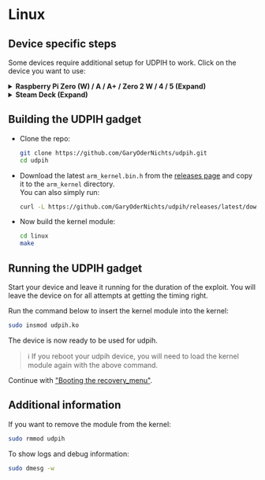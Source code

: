 # Linux
## Device specific steps
Some devices require additional setup for UDPIH to work. Click on the device you want to use:

<details>
  <summary><strong>Raspberry Pi Zero (W) / A / A+ / Zero 2 W / 4 / 5 (Expand)</strong></summary>

  > :information_source: For the Pi Zero and Zero 2 W you will need 2 USB cables, one for powering the Zero and one which can be connected to the Wii U.  

  > :information_source: For the Pi 4 and 5 you need to provide power through the power headers because the USB-C port is the only port the supports USB OTG and must get connected to the Wii U. Unfortunately, when trying to power the Pi over USB-C using the Wii U's USB ports, the Pi doesn't boot fast enough. The USB-A ports do not support USB OTG and cannot be used for this exploit: you **must** connect the USB-C port to the Wii U during the exploit.

  > :information_source: This guide expects that you use Raspberry Pi OS.

  To use USB gadgets(OTG) you need to enable `dwc2` by running the command below:  
  > :warning: Prior to Raspberry Pi OS Bookworm, Raspberry Pi OS stored the boot partition at `/boot/`.  

  ```bash
  echo "dtoverlay=dwc2" | sudo tee -a /boot/firmware/config.txt
  ```

  After running the command reboot the system.  

  To install the required dependencies run the command below:  
  ```bash
  sudo apt install git build-essential raspberrypi-kernel-headers
  ```
</details>

<details>
  <summary><strong>Steam Deck (Expand)</strong></summary>

  To build and use UDPIH on the Steam Deck, you need to disable the read-only filesystem and initialize the pacman keyring.
  If you haven't done this before you can follow [this guide](https://steamdecki.org/SteamOS/Read-only_Filesystem).

  Install the required dependencies by running the command below:
  ```bash
  sudo pacman -S base-devel
  ```

  Next you need to install the required linux headers. Start with figuring out the kernel version by running the following command:
  ```bash
  uname -r
  ```
  You'll get an output like this:
  ```bash
  6.1.52-valve16-1-neptune-61
  ```
  In this case you'd want to install the linux headers for neptune-61:
  ```bash
  sudo pacman -S linux-neptune-61-headers # replace neptune-61 with your kernel version
  ```

  Next you'll have to enable USB Dual Role Device in the BIOS:
  - Power off the Steam Deck.
  - Enter the BIOS by holding the Volume Up (+) button and pressing the Power button.
  - Select `Setup Utility`.
  - Navigate to `Advanced` > `USB Configuration` and select `USB Dual Role Device`.
  - Change it from `XHCI` to `DRD`.
  - Navigate to `Exit` and select `Exit Saving Changes`.
</details>

## Building the UDPIH gadget
- Clone the repo:
    ```bash
    git clone https://github.com/GaryOderNichts/udpih.git
    cd udpih
    ```
- Download the latest `arm_kernel.bin.h` from the [releases page](https://github.com/GaryOderNichts/udpih/releases) and copy it to the `arm_kernel` directory.  
  You can also simply run:
    ```bash
    curl -L https://github.com/GaryOderNichts/udpih/releases/latest/download/arm_kernel.bin.h > arm_kernel/arm_kernel.bin.h
    ```
- Now build the kernel module:
    ```bash
    cd linux
    make
    ```

## Running the UDPIH gadget

Start your device and leave it running for the duration of the exploit. You will leave the device on for all attempts at getting the timing right.

Run the command below to insert the kernel module into the kernel:
```bash
sudo insmod udpih.ko
```

The device is now ready to be used for udpih.

> :information_source: If you reboot your udpih device, you will need to load the kernel module again with the above command.

Continue with ["Booting the recovery_menu"](../README.md#booting-the-recovery_menu).

## Additional information

If you want to remove the module from the kernel:
```bash
sudo rmmod udpih
```

To show logs and debug information:
```bash
sudo dmesg -w
```
